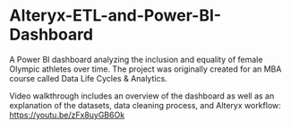 # Alteryx-ETL-and-Power-BI-Dashboard
A Power BI dashboard analyzing the inclusion and equality of female Olympic athletes over time. The project was originally created for an MBA course called Data Life Cycles & Analytics.

Video walkthrough includes an overview of the dashboard as well as an explanation of the datasets, data cleaning process, and Alteryx workflow: https://youtu.be/zFx8uyGB6Ok
